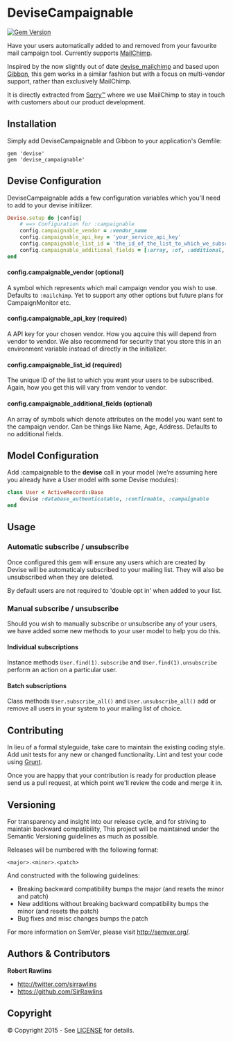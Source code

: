 # DeviseCampaignable

[![Gem Version](https://badge.fury.io/rb/devise_campaignable.svg)](http://badge.fury.io/rb/devise_campaignable)

Have your users automatically added to and removed from your favourite mail campaign tool. Currently supports [MailChimp](http://mailchimp.com/).

Inspired by the now slightly out of date [devise_mailchimp](https://github.com/jcnnghm/devise_mailchimp) and based upon [Gibbon](https://github.com/amro/gibbon), this gem works in a similar fashion but with a focus on multi-vendor support, rather than exclusively MailChimp.

It is directly extracted from [Sorry&#8482;](http://www.sorryapp.com/) where we use MailChimp to stay in touch with customers about our product development.

## Installation

Simply add DeviseCampaignable and Gibbon to your application's Gemfile:

	gem 'devise'
    gem 'devise_campaignable'

## Devise Configuration

DeviseCampaignable adds a few configuration variables which you'll need to add to your devise initilizer.

```ruby
Devise.setup do |config|
	# ==> Configuration for :campaignable
	config.campaignable_vendor = :vendor_name
	config.campaignable_api_key = 'your_service_api_key'
	config.campaignable_list_id = 'the_id_of_the_list_to_which_we_subscribe'
	config.campaignable_additional_fields = [:array, :of, :additional, :fields]
end
```

#### config.campaignable_vendor (optional)

A symbol which represents which mail campaign vendor you wish to use. Defaults to `:mailchimp`. Yet to support any other options but future plans for CampaignMonitor etc.

#### config.campaignable_api_key (required)

A API key for your chosen vendor. How you aqcuire this will depend from vendor to vendor. We also recommend for security that you store this in an environment variable instead of directly in the initializer.

#### config.campaignable_list_id (required)

The unique ID of the list to which you want your users to be subscribed. Again, how you get this will vary from vendor to vendor.

#### config.campaignable_additional_fields (optional)

An array of symbols which denote attributes on the model you want sent to the campaign vendor. Can be things like Name, Age, Address. Defaults to no additional fields.

## Model Configuration

Add :campaignable to the **devise** call in your model (we’re assuming here you already have a User model with some Devise modules):

```ruby
class User < ActiveRecord::Base
	devise :database_authenticatable, :confirmable, :campaignable
end
```

## Usage

### Automatic subscribe / unsubscribe

Once configured this gem will ensure any users which are created by Devise will be automaticaly subscribed to your mailing list. They will also be unsubscribed when they are deleted.

By default users are not required to 'double opt in' when added to your list.

### Manual subscribe / unsubscribe

Should you wish to manually subscribe or unsubscribe any of your users, we have added some new methods to your user model to help you do this.

#### Individual subscriptions

Instance methods `User.find(1).subscribe` and `User.find(1).unsubscribe` perform an action on a particular user.

#### Batch subscriptions

Class methods `User.subscribe_all()` and `User.unsubscribe_all()` add or remove all users in your system to your mailing list of choice.

## Contributing

In lieu of a formal styleguide, take care to maintain the existing coding style. Add unit tests for any new or changed functionality. Lint and test your code using [Grunt](http://gruntjs.com/).

Once you are happy that your contribution is ready for production please send us a pull request, at which point we'll review the code and merge it in.

## Versioning

For transparency and insight into our release cycle, and for striving to maintain backward compatibility, This project will be maintained under the Semantic Versioning guidelines as much as possible.

Releases will be numbered with the following format:

`<major>.<minor>.<patch>`

And constructed with the following guidelines:

* Breaking backward compatibility bumps the major (and resets the minor and patch)
* New additions without breaking backward compatibility bumps the minor (and resets the patch)
* Bug fixes and misc changes bumps the patch

For more information on SemVer, please visit <http://semver.org/>.

## Authors & Contributors

**Robert Rawlins**

+ <http://twitter.com/sirrawlins>
+ <https://github.com/SirRawlins>

## Copyright

&copy; Copyright 2015 - See [LICENSE](LICENSE) for details.